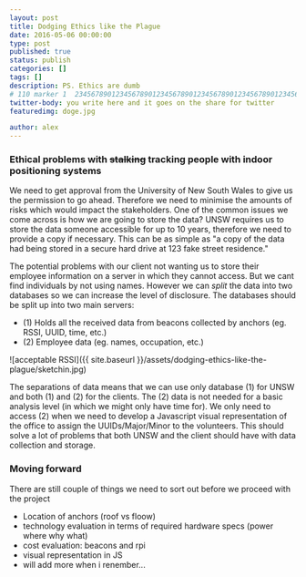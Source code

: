 ```yaml
---
layout: post
title: Dodging Ethics like the Plague
date: 2016-05-06 00:00:00
type: post
published: true
status: publish
categories: []
tags: []
description: PS. Ethics are dumb
# 110 marker 1  234567890123456789012345678901234567890123456789012345678901234567890123456789012345678901234567890123456789
twitter-body: you write here and it goes on the share for twitter
featuredimg: doge.jpg

author: alex
---
```


### Ethical problems with <del>stalking</del> tracking people with indoor positioning systems

We need to get approval from the University of New South Wales to give us the permission to go ahead. Therefore we need to minimise the amounts of risks which would impact the stakeholders. One of the common issues we come across is how we are going to store the data? UNSW requires us to store the data someone accessible for up to 10 years, therefore we need to provide a copy if necessary. This can be as simple as "a copy of the data had being stored in a secure hard drive at 123 fake street residence." 

The potential problems with our client not wanting us to store their employee information on a server in which they cannot access. But we cant find individuals by not using names. However we can *split* the data into two databases so we can increase the level of disclosure. The databases should be split up into two main servers:

- (1) Holds all the received data from beacons collected by anchors (eg. RSSI, UUID, time, etc.)
- (2) Employee data (eg. names, occupation, etc.)

<div class="image-square-grid">
<div class="image-square-grid-box-half">

![acceptable RSSI]({{ site.baseurl }}/assets/dodging-ethics-like-the-plague/sketchin.jpg)

</div>
</div>

The separations of data means that we can use only database (1) for UNSW and both (1) and (2) for the clients. The (2) data is not needed for a basic analysis level (in which we might only have time for). We only need to access (2) when we need to develop a Javascript visual representation of the office to assign the UUIDs/Major/Minor to the volunteers. This should solve a lot of problems that both UNSW and the client should have with data collection and storage.

### Moving forward

There are still couple of things we need to sort out before we proceed with the project

- Location of anchors (roof vs floow)
- technology evaluation in terms of required hardware specs (power where why what)
- cost evaluation: beacons and rpi
- visual representation in JS
- will add more when i renember...